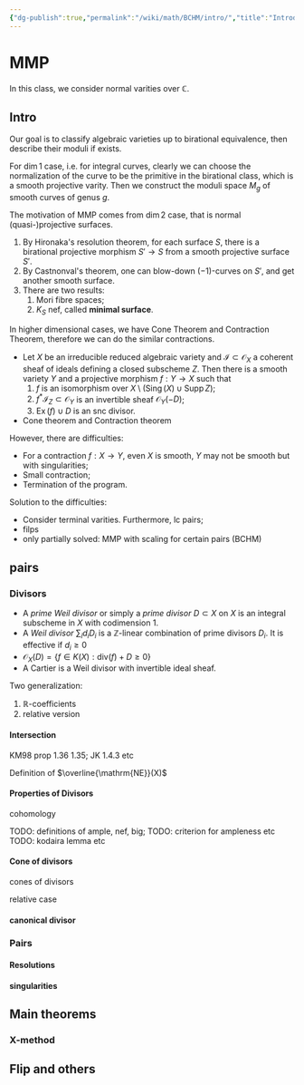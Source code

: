 ```yaml
---
{"dg-publish":true,"permalink":"/wiki/math/BCHM/intro/","title":"Introduction to MMP"}
---
```



# MMP

In this class, we consider normal varities over $\mathbb{C}$.

## Intro

Our goal is to classify algebraic varieties up to birational equivalence, then describe their moduli if exists.

For $\dim 1$ case, i.e. for integral curves, clearly we can choose the normalization of the curve to be the primitive in the birational class, which is a smooth projective varity. Then we construct the moduli space $M_g$ of smooth curves of genus $g$.

The motivation of MMP comes from $\dim 2$ case, that is normal (quasi-)projective surfaces.

1. By Hironaka's resolution theorem, for each surface $S$, there is a birational projective morphism $S'\to S$ from a smooth projective surface $S'$.
2. By Castnonval's theorem, one can blow-down $(-1)$-curves on $S'$, and get another smooth surface.
3. There are two results:
   1. Mori fibre spaces;
   2. $K_S$ nef, called **minimal surface**.

In higher dimensional cases, we have Cone Theorem and Contraction Theorem, therefore we can do the similar contractions.

- Let $X$ be an irreducible reduced algebraic variety and $\mathcal{I} \subset \mathcal{O}_X$ a coherent sheaf of ideals defining a closed subscheme $Z$. Then there is a smooth variety $Y$ and a projective morphism $f: Y\to X$ such that
  1. $f$ is an isomorphism over $X \setminus (\mathrm{Sing}\,(X) \cup \mathrm{Supp}\,Z)$;
  2. $f^*\mathcal{I}_Z \subset \mathcal{O}_Y$ is an invertible sheaf $\mathcal{O}_Y(-D)$;
  3. $\mathrm{Ex}\,(f) \cup D$ is an snc divisor.
- Cone theorem and Contraction theorem

However, there are difficulties:

- For a contraction $f:X\to Y$, even $X$ is smooth, $Y$ may not be smooth but with singularities;
- Small contraction;
- Termination of the program.

Solution to the difficulties:

- Consider terminal varities. Furthermore, lc pairs;
- filps
- only partially solved: MMP with scaling for certain pairs (BCHM)

## pairs

### Divisors

- A _prime Weil divisor_ or simply a _prime divisor_ $D \subset X$ on $X$ is an integral subscheme in $X$ with codimension $1$.
- A _Weil divisor_ $\sum_id_iD_i$ is a $\mathbb{Z}$-linear combination of prime divisors $D_i$. It is effective if $d_i \geq 0$
- $\mathcal{O}_X(D)=\{f\in K(X): \mathrm{div}(f)+D\geq 0\}$
- A Cartier is a Weil divisor with invertible ideal sheaf.

Two generalization:

1. $\mathbb{R}$-coefficients
2. relative version

#### Intersection

KM98 prop 1.36 1.35; JK 1.4.3 etc

Definition of $\overline{\mathrm{NE}}(X)$

#### Properties of Divisors

cohomology

<!-- TODO: weak R-R -->

TODO: definitions of ample, nef, big;
TODO: criterion for ampleness etc
TODO: kodaira lemma etc

<!-- TODO: definitions of ample, nef, big; -->
<!-- TODO: criterion for ampleness etc -->
<!-- TODO: kodaira lemma etc -->

#### Cone of divisors

cones of divisors

relative case

<!-- TODO: relative case -->

#### canonical divisor

### Pairs

#### Resolutions

#### singularities

## Main theorems

### X-method

## Flip and others
